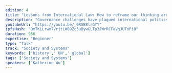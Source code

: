 ```yaml
---
edition: 4
title: "Lessons from International Law: How to reframe our thinking around crypto governance"
description: "Governance challenges have plagued international politics since the beginning of time. As we think about governance in crypto, it's critical to understand the history of politics and law - because governance is inherently about human nature and behavior. Whether it's smart contracts, proof of stake, centralized nodes, or miner consolidation concerns, these are all rooted in age-old governance problems presented in a new form. In my presentation, I will cover the foundational principles of international law, its evolution, and how we can take those lessons and context and think about governance from a new perspective. Specifically, I will use examples of current global governance organization such as the UN (and its predecessor, the League of Nations), the ICJ (International Court of Justice), and the lessons that these organizations hold for the emerging field of crypto governance."
youtubeUrl: "https://youtu.be/_0RSB8lrGYY"
ipfsHash: "QmTKLLrwm7VrjtLW89Zc3uBywGLTp3JWrRCFaVgJUToPi8"
duration: 956
expertise: "Beginner"
type: "Talk"
track: "Society and Systems"
keywords: ['history',' UN',' global']
tags: ['Society and Systems']
speakers: ['Katherine Wu']
---
```

